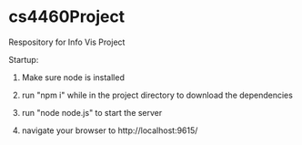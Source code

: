 # cs4460Project
Respository for Info Vis Project

Startup: 

1) Make sure node is installed

2) run "npm i" while in the project directory to download the dependencies

3) run "node node.js" to start the server

4) navigate your browser to http://localhost:9615/
